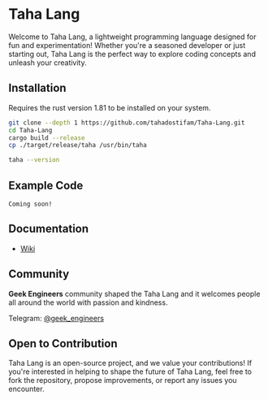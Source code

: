 # Taha Lang

Welcome to Taha Lang, a lightweight programming language designed for fun and experimentation! Whether you're a seasoned developer or just starting out, Taha Lang is the perfect way to explore coding concepts and unleash your creativity.

## Installation

Requires the rust version 1.81 to be installed on your system.

```bash
git clone --depth 1 https://github.com/tahadostifam/Taha-Lang.git
cd Taha-Lang
cargo build --release
cp ./target/release/taha /usr/bin/taha

taha --version
```

## Example Code

```
Coming soon!
```

## Documentation

- [Wiki](https://github.com/tahadostifam/taha-lang/wiki)

## Community

**Geek Engineers** community shaped the Taha Lang and it welcomes people all around the world with passion and kindness.

Telegram: [@geek_engineers](https://t.me/geek_engineers)

## Open to Contribution

Taha Lang is an open-source project, and we value your contributions! If you're interested in helping to shape the future of Taha Lang, feel free to fork the repository, propose improvements, or report any issues you encounter.
